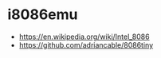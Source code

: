 # i8086emu

- <https://en.wikipedia.org/wiki/Intel_8086>
- <https://github.com/adriancable/8086tiny>
